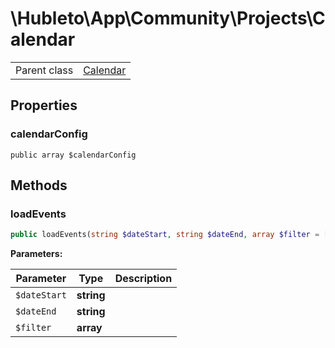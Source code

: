
# \Hubleto\App\Community\Projects\Calendar
<table class='table-default dense'>
<tr><td>Parent class</td><td><a href="../Calendar/Calendar">Calendar</a></td></tr></table>


## Properties

### calendarConfig

`public array $calendarConfig`


## Methods

### loadEvents

```php
public loadEvents(string $dateStart, string $dateEnd, array $filter = []): array
```

**Parameters:**

| Parameter    | Type       | Description |
|--------------|------------|-------------|
| `$dateStart` | **string** |             |
| `$dateEnd`   | **string** |             |
| `$filter`    | **array**  |             |

